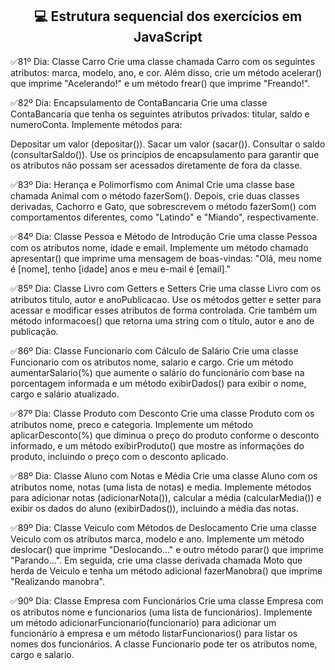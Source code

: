 <h2 align = 'center'> 💻 Estrutura sequencial dos exercícios em JavaScript</h2>

✅81º Dia: Classe Carro
Crie uma classe chamada Carro com os seguintes atributos: marca, modelo, ano, e cor. Além disso, crie um método acelerar() que imprime "Acelerando!" e um método frear() que imprime "Freando!".

✅82º Dia: Encapsulamento de ContaBancaria
Crie uma classe ContaBancaria que tenha os seguintes atributos privados: titular, saldo e numeroConta. Implemente métodos para:

Depositar um valor (depositar()).
Sacar um valor (sacar()).
Consultar o saldo (consultarSaldo()).
Use os princípios de encapsulamento para garantir que os atributos não possam ser acessados diretamente de fora da classe.

✅83º Dia: Herança e Polimorfismo com Animal
Crie uma classe base chamada Animal com o método fazerSom(). Depois, crie duas classes derivadas, Cachorro e Gato, que sobrescrevem o método fazerSom() com comportamentos diferentes, como "Latindo" e "Miando", respectivamente.

✅84º Dia: Classe Pessoa e Método de Introdução
Crie uma classe Pessoa com os atributos nome, idade e email. Implemente um método chamado apresentar() que imprime uma mensagem de boas-vindas: "Olá, meu nome é [nome], tenho [idade] anos e meu e-mail é [email]."

✅85º Dia: Classe Livro com Getters e Setters
Crie uma classe Livro com os atributos titulo, autor e anoPublicacao. Use os métodos getter e setter para acessar e modificar esses atributos de forma controlada. Crie também um método informacoes() que retorna uma string com o título, autor e ano de publicação.

✅86º Dia: Classe Funcionario com Cálculo de Salário
Crie uma classe Funcionario com os atributos nome, salario e cargo. Crie um método aumentarSalario(%) que aumente o salário do funcionário com base na porcentagem informada e um método exibirDados() para exibir o nome, cargo e salário atualizado.

✅87º Dia: Classe Produto com Desconto
Crie uma classe Produto com os atributos nome, preco e categoria. Implemente um método aplicarDesconto(%) que diminua o preço do produto conforme o desconto informado, e um método exibirProduto() que mostre as informações do produto, incluindo o preço com o desconto aplicado.

✅88º Dia: Classe Aluno com Notas e Média
Crie uma classe Aluno com os atributos nome, notas (uma lista de notas) e media. Implemente métodos para adicionar notas (adicionarNota()), calcular a média (calcularMedia()) e exibir os dados do aluno (exibirDados()), incluindo a média das notas.

✅89º Dia: Classe Veiculo com Métodos de Deslocamento
Crie uma classe Veiculo com os atributos marca, modelo e ano. Implemente um método deslocar() que imprime "Deslocando..." e outro método parar() que imprime "Parando...". Em seguida, crie uma classe derivada chamada Moto que herda de Veiculo e tenha um método adicional fazerManobra() que imprime "Realizando manobra".

✅90º Dia: Classe Empresa com Funcionários
Crie uma classe Empresa com os atributos nome e funcionarios (uma lista de funcionários). Implemente um método adicionarFuncionario(funcionario) para adicionar um funcionário à empresa e um método listarFuncionarios() para listar os nomes dos funcionários. A classe Funcionario pode ter os atributos nome, cargo e salario.